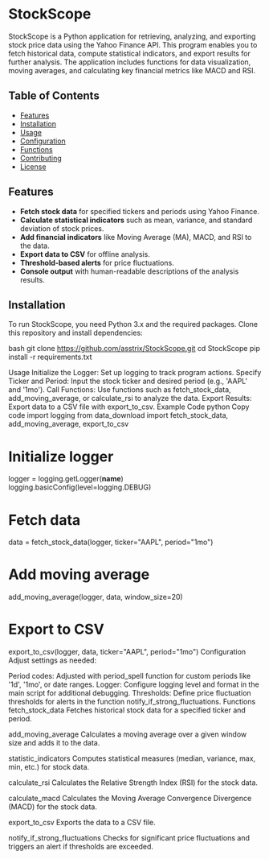 # StockScope

StockScope is a Python application for retrieving, analyzing, and exporting stock price data using the Yahoo Finance API. 
This program enables you to fetch historical data, compute statistical indicators, and export results for further analysis. 
The application includes functions for data visualization, moving averages, and calculating key financial metrics like MACD and RSI.

## Table of Contents

- [Features](#features)
- [Installation](#installation)
- [Usage](#usage)
- [Configuration](#configuration)
- [Functions](#functions)
- [Contributing](#contributing)
- [License](#license)

## Features

- **Fetch stock data** for specified tickers and periods using Yahoo Finance.
- **Calculate statistical indicators** such as mean, variance, and standard deviation of stock prices.
- **Add financial indicators** like Moving Average (MA), MACD, and RSI to the data.
- **Export data to CSV** for offline analysis.
- **Threshold-based alerts** for price fluctuations.
- **Console output** with human-readable descriptions of the analysis results.

## Installation

To run StockScope, you need Python 3.x and the required packages. Clone this repository and install dependencies:

bash
git clone https://github.com/asstrix/StockScope.git
cd StockScope
pip install -r requirements.txt


Usage
Initialize the Logger: Set up logging to track program actions.
Specify Ticker and Period: Input the stock ticker and desired period (e.g., 'AAPL' and '1mo').
Call Functions: Use functions such as fetch_stock_data, add_moving_average, or calculate_rsi to analyze the data.
Export Results: Export data to a CSV file with export_to_csv.
Example Code
python
Copy code
import logging
from data_download import fetch_stock_data, add_moving_average, export_to_csv

# Initialize logger
logger = logging.getLogger(__name__)
logging.basicConfig(level=logging.DEBUG)

# Fetch data
data = fetch_stock_data(logger, ticker="AAPL", period="1mo")

# Add moving average
add_moving_average(logger, data, window_size=20)

# Export to CSV
export_to_csv(logger, data, ticker="AAPL", period="1mo")
Configuration
Adjust settings as needed:

Period codes: Adjusted with period_spell function for custom periods like '1d', '1mo', or date ranges.
Logger: Configure logging level and format in the main script for additional debugging.
Thresholds: Define price fluctuation thresholds for alerts in the function notify_if_strong_fluctuations.
Functions
fetch_stock_data
Fetches historical stock data for a specified ticker and period.

add_moving_average
Calculates a moving average over a given window size and adds it to the data.

statistic_indicators
Computes statistical measures (median, variance, max, min, etc.) for stock data.

calculate_rsi
Calculates the Relative Strength Index (RSI) for the stock data.

calculate_macd
Calculates the Moving Average Convergence Divergence (MACD) for the stock data.

export_to_csv
Exports the data to a CSV file.

notify_if_strong_fluctuations
Checks for significant price fluctuations and triggers an alert if thresholds are exceeded.
